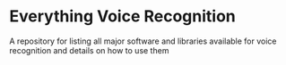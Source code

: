 # Everything Voice Recognition
A repository for listing all major software and libraries available for voice recognition and details on how to use them
